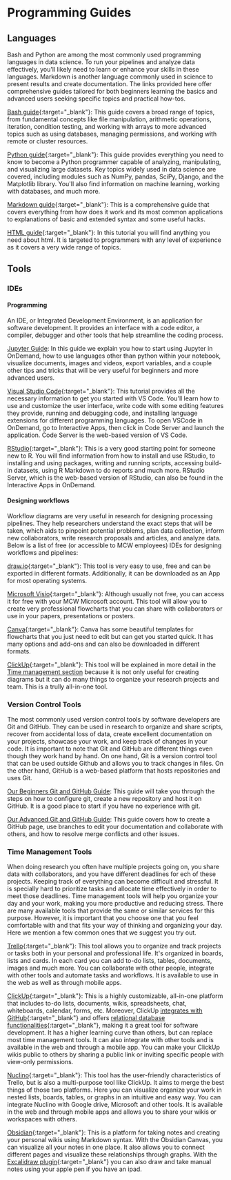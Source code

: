 # Programming Guides

## Languages

Bash and Python are among the most commonly used programming languages in data science. To run your pipelines and analyze data effectively, you'll likely need to learn or enhance your skills in these languages. Markdown is another language commonly used in science to present results and create documentation. The links provided here offer comprehensive guides tailored for both beginners learning the basics and advanced users seeking specific topics and practical how-tos.

[Bash guide](https://monicagiraldochica.github.io/bash.html){:target="_blank"}: This guide covers a broad range of topics, from fundamental concepts like file manipulation, arithmetic operations, iteration, condition testing, and working with arrays to more advanced topics such as using databases, managing permissions, and working with remote or cluster resources.

[Python guide](https://www.w3schools.com/python/){:target="_blank"}: This guide provides everything you need to know to become a Python programmer capable of analyzing, manipulating, and visualizing large datasets. Key topics widely used in data science are covered, including modules such as NumPy, pandas, SciPy, Django, and the Matplotlib library. You'll also find information on machine learning, working with databases, and much more.

[Markdown guide](https://www.markdownguide.org/getting-started/){:target="_blank"}: This is a comprehensive guide that covers everything from how does it work and its most common applications to explanations of basic and extended syntax and some useful hacks.

[HTML guide](https://www.w3schools.com/Html/){:target="_blank"}: In this tutorial you will find anything you need about html. It is targeted to programmers with any level of experience as it covers a very wide range of topics.

## Tools

### IDEs

#### Programming

An IDE, or Integrated Development Environment, is an application for software development. It provides an interface with a code editor, a compiler, debugger and other tools that help streamline the coding process.

[Jupyter Guide](jupyter.md): In this guide we explain you how to start using Jupyter in OnDemand, how to use languages other than python within your notebook, visualize documents, images and videos, export variables, and a couple other tips and tricks that will be very useful for beginners and more advanced users.

[Visual Studio Code](https://code.visualstudio.com/docs/getstarted/getting-started){:target="_blank"}: This tutorial provides all the necessary information to get you started with VS Code. You'll learn how to use and customize the user interface, write code with some editing features they provide, running and debugging code, and installing language extensions for different programming languages. To open VSCode in OnDemand, go to Interactive Apps, then click in Code Server and launch the application. Code Server is the web-based version of VS Code.

[RStudio](https://www.dataquest.io/blog/tutorial-getting-started-with-r-and-rstudio/){:target="_blank"}: This is a very good starting point for someone new to R. You will find information from how to install and use RStudio, to installing and using packages, writing and running scripts, accessing build-in datasets, using R Markdown to do reports and much more. RStudio Server, which is the web-based version of RStudio, can also be found in the Interactive Apps in OnDemand.

#### Designing workflows

Workflow diagrams are very useful in research for designing processing pipelines. They help researchers understand the exact steps that will be taken, which aids to pinpoint potential problems, plan data collection, inform new collaborators, write research proposals and articles, and analyze data. Below is a list of free (or accessible to MCW employees) IDEs for designing workflows and pipelines:

[draw.io](https://www.drawio.com/){:target="_blank"}: This tool is very easy to use, free and can be exported in different formats. Additionally, it can be downloaded as an App for most operating systems.

[Microsoft Visio](https://support.microsoft.com/en-us/office/create-a-basic-flowchart-in-visio-e207d975-4a51-4bfa-a356-eeec314bd276){:target="_blank"}: Although usually not free, you can access it for free with your MCW Microsoft account. This tool will allow you to create very professional flowcharts that you can share with collaborators or use in your papers, presentations or posters.

[Canva](https://www.canva.com/graphs/workflow-diagrams/){:target="_blank"}: Canva has some beautiful templates for flowcharts that you just need to edit but can get you started quick. It has many options and add-ons and can also be downloaded in different formats.

[ClickUp](https://clickup.com/blog/workflow-diagram-examples/){:target="_blank"}: This tool will be explained in more detail in the [Time management section](#time-management-tools) because it is not only useful for creating diagrams but it can do many things to organize your research projects and team. This is a trully all-in-one tool.

### Version Control Tools

The most commonly used version control tools by software developers are Git and GitHub. They can be used in research to organize and share scripts, recover from accidental loss of data, create excellent documentation on your projects, showcase your work, and keep track of changes in your code. It is important to note that Git and GitHub are different things even though they work hand by hand. On one hand, Git is a version control tool that can be used outside Github and allows you to track changes in files. On the other hand, GitHub is a web-based platform that hosts repositories and uses Git.

[Our Beginners Git and GitHub Guide](../software/git.md): This guide will take you through the steps on how to configure git, create a new repository and host it on GitHub. It is a good place to start if you have no experience with git.

[Our Advanced Git and GitHub Guide](../software/advanced_git.md): This guide covers how to create a GitHub page, use branches to edit your documentation and collaborate with others, and how to resolve merge conflicts and other issues.

### Time Management Tools

When doing research you often have multiple projects going on, you share data with collaborators, and you have different deadlines for ech of these projects. Keeping track of everything can become difficult and stressful. It is specially hard to prioritize tasks and allocate time effectively in order to meet those deadlines. Time management tools will help you organize your day and your work, making you more productive and reducing stress. There are many available tools that provide the same or similar services for this purpose. However, it is important that you choose one that you feel comfortable with and that fits your way of thinking and organizing your day. Here we mention a few common ones that we suggest you try out.

[Trello](https://trello.com/guide){:target="_blank"}: This tool allows you to organize and track projects or tasks both in your personal and professional life. It's organized in boards, lists and cards. In each card you can add to-do lists, tables, documents, images and much more. You can collaborate with other people, integrate with other tools and automate tasks and workflows. It is available to use in the web as well as through mobile apps.

[ClickUp](https://university.clickup.com/page/course-catalog){:target="_blank"}: This is a highly customizable, all-in-one platform that includes to-do lists, documents, wikis, spreadsheets, chat, whiteboards, calendar, forms, etc. Moreover, ClickUp [integrates with GitHub](https://help.clickup.com/hc/en-us/articles/6305771568791-GitHub-integration){:target="_blank"} and offers [relational database functionalities](https://clickup.com/blog/relational-database/){:target="_blank"}, making it a great tool for software development. It has a higher learning curve than others, but can replace most time management tools. It can also integrate with other tools and is available in the web and through a mobile app. You can make your ClickUp wikis public to others by sharing a public link or inviting specific people with view-only permissions.

[Nuclino](https://help.nuclino.com/d81c3c05-getting-started){:target="_blank"}: This tool has the user-friendly characteristics of Trello, but is also a multi-purpose tool like ClickUp. It aims to merge the best things of those two platforms. Here you can visualize organize your work in nested lists, boards, tables, or graphs in an intuitive and easy way. You can integrate Nuclino with Google drive, Microsoft and other tools. It is available in the web and through mobile apps and allows you to share your wikis or workspaces with others.

[Obsidian](https://obsidian.rocks/getting-started-with-obsidian-a-beginners-guide/){:target="_blank"}: This is a platform for taking notes and creating your personal wikis using Markdown syntax. With the Obsidian Canvas, you can visualize all your notes in one place. It also allows you to connect different pages and visualize these relationships through graphs. With the [Excalidraw plugin](https://www.youtube.com/watch?v=i-hIfY-Ecjg&list=PL6mqgtMZ4NP3MQGVzQaemEx7YTgmJ9lNv){:target="_blank"} you can also draw and take manual notes using your apple pen if you have an ipad.
